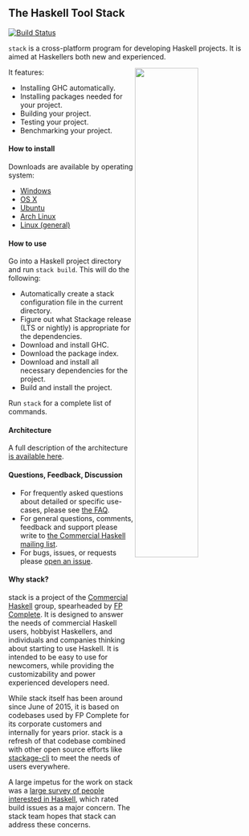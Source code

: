 ## The Haskell Tool Stack

[![Build Status](https://travis-ci.org/commercialhaskell/stack.svg?branch=master)](https://travis-ci.org/commercialhaskell/stack)

`stack` is a cross-platform program for developing Haskell
projects. It is aimed at Haskellers both new and experienced.

<img src="http://i.imgur.com/WW69oTj.gif" width="50%" align="right">

It features:

* Installing GHC automatically.
* Installing packages needed for your project.
* Building your project.
* Testing your project.
* Benchmarking your project.

#### How to install

Downloads are available by operating system:

* [Windows](https://github.com/commercialhaskell/stack/wiki/Downloads#windows)
* [OS X](https://github.com/commercialhaskell/stack/wiki/Downloads#os-x)
* [Ubuntu](https://github.com/commercialhaskell/stack/wiki/Downloads#ubuntu)
* [Arch Linux](https://github.com/commercialhaskell/stack/wiki/Downloads#arch-linux)
* [Linux (general)](https://github.com/commercialhaskell/stack/wiki/Downloads#linux)

#### How to use

Go into a Haskell project directory and run `stack build`. This will
do the following:

* Automatically create a stack configuration file in the current
  directory.
* Figure out what Stackage release (LTS or nightly) is appropriate
  for the dependencies.
* Download and install GHC.
* Download the package index.
* Download and install all necessary dependencies for the project.
* Build and install the project.

Run `stack` for a complete list of commands.

#### Architecture

A full description of the architecture
[is available here](https://github.com/commercialhaskell/stack/wiki/Architecture).

#### Questions, Feedback, Discussion

* For frequently asked questions about detailed or specific use-cases,
  please see
  [the FAQ](https://github.com/commercialhaskell/stack/wiki/FAQ).
* For general questions, comments, feedback and support please write
  to
  [the Commercial Haskell mailing list](https://groups.google.com/d/forum/commercialhaskell).
* For bugs, issues, or requests please
  [open an issue](https://github.com/commercialhaskell/stack/issues/new).

#### Why stack?

stack is a project of the [Commercial Haskell](http://commercialhaskell.com/)
group, spearheaded by [FP Complete](https://www.fpcomplete.com/). It is
designed to answer the needs of commercial Haskell users, hobbyist Haskellers,
and individuals and companies thinking about starting to use Haskell. It is
intended to be easy to use for newcomers, while providing the customizability
and power experienced developers need.

While stack itself has been around since June of 2015, it is based on codebases
used by FP Complete for its corporate customers and internally for years prior.
stack is a refresh of that codebase combined with other open source efforts
like [stackage-cli](https://github.com/fpco/stackage-cli) to meet the needs of
users everywhere.

A large impetus for the work on stack was a [large survey of people interested
in
Haskell](https://www.fpcomplete.com/blog/2015/05/thousand-user-haskell-survey),
which rated build issues as a major concern. The stack team hopes that stack
can address these concerns.
